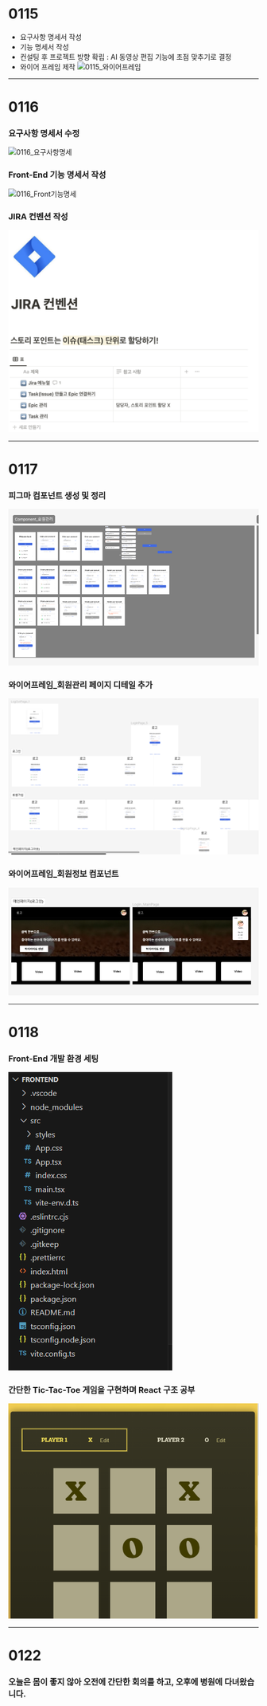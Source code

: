 # 0115

- 요구사항 명세서 작성
- 기능 명세서 작성
- 컨설팅 후 프로젝트 방향 확립 : AI 동영상 편집 기능에 초점 맞추기로 결정
- 와이어 프레임 제작
![0115_와이어프레임](./images/스크린샷_2024-01-15_오후_9.13.07.png)

---

# 0116

### 요구사항 명세서 수정
![0116_요구사항명세](./images/요구사항명세.png)

### Front-End 기능 명세서 작성
![0116_Front기능명세](./images/Front_기능명세.png)

### JIRA 컨벤션 작성
![0116_JIRA컨벤션](./images/JIRA_Convention.png)

---

# 0117

### 피그마 컴포넌트 생성 및 정리
![회원관리 컴포넌트](./images/피그마컴포넌트.PNG)

### 와이어프레임_회원관리 페이지 디테일 추가
![회원관리 와이어프레임](./images/와이어프레임디테일.PNG)

### 와이어프레임_회원정보 컴포넌트
![마이프로필](./images/mypage.PNG)

---

# 0118

### Front-End 개발 환경 세팅
![Front Setting](./images/frontsetting.PNG)

### 간단한 Tic-Tac-Toe 게임을 구현하며 React 구조 공부
![Tic Tac Toe](./images/tictaxtoe.PNG)

---

# 0122

### 오늘은 몸이 좋지 않아 오전에 간단한 회의를 하고, 오후에 병원에 다녀왔습니다.
